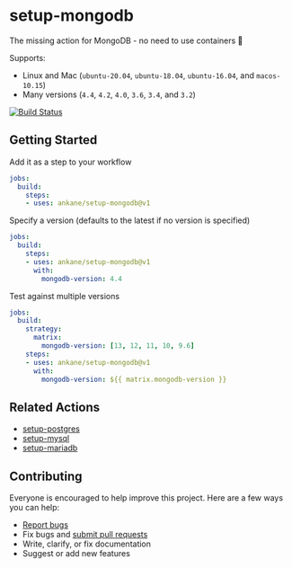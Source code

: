 # setup-mongodb

The missing action for MongoDB - no need to use containers :tada:

Supports:

- Linux and Mac (`ubuntu-20.04`, `ubuntu-18.04`, `ubuntu-16.04`, and `macos-10.15`)
- Many versions (`4.4`, `4.2`, `4.0`, `3.6`, `3.4`, and `3.2`)

[![Build Status](https://github.com/ankane/setup-mongodb/workflows/build/badge.svg?branch=v1)](https://github.com/ankane/setup-mongodb/actions)

## Getting Started

Add it as a step to your workflow

```yml
jobs:
  build:
    steps:
    - uses: ankane/setup-mongodb@v1
```

Specify a version (defaults to the latest if no version is specified)

```yml
jobs:
  build:
    steps:
    - uses: ankane/setup-mongodb@v1
      with:
        mongodb-version: 4.4
```

Test against multiple versions

```yml
jobs:
  build:
    strategy:
      matrix:
        mongodb-version: [13, 12, 11, 10, 9.6]
    steps:
    - uses: ankane/setup-mongodb@v1
      with:
        mongodb-version: ${{ matrix.mongodb-version }}
```

## Related Actions

- [setup-postgres](https://github.com/ankane/setup-postgres)
- [setup-mysql](https://github.com/ankane/setup-mysql)
- [setup-mariadb](https://github.com/ankane/setup-mariadb)

## Contributing

Everyone is encouraged to help improve this project. Here are a few ways you can help:

- [Report bugs](https://github.com/ankane/setup-mongodb/issues)
- Fix bugs and [submit pull requests](https://github.com/ankane/setup-mongodb/pulls)
- Write, clarify, or fix documentation
- Suggest or add new features
